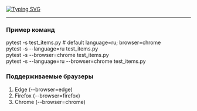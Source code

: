 [![Typing SVG](https://readme-typing-svg.herokuapp.com?font=Prompt&duration=3000&pause=150&color=DC189DFF&width=435&lines=Selenium+%2B+PyTest;Example+of+testing+a+web+application)](https://git.io/typing-svg)
____________
### Пример команд
  pytest -s test_items.py # default language=ru; browser=chrome
  <br>
  pytest -s --language=ru test_items.py
  <br>
  pytest -s --browser=chrome test_items.py
  <br>
  pytest -s --language=ru --browser=chrome test_items.py
### Поддерживаемые браузеры
  1. Edge (--browser=edge) <br>
  2. Firefox (--browser=firefox) <br>
  3. Chrome (--browser=chrome) <br>
